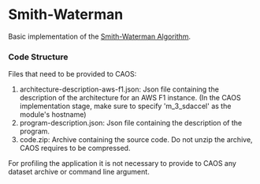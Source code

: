 # Smith-Waterman
Basic implementation of the [Smith-Waterman Algorithm](https://en.wikipedia.org/wiki/Smith%E2%80%93Waterman_algorithm "Smith-Waterman Algorithm").

### Code Structure
Files that need to be provided to CAOS:
 1. architecture-description-aws-f1.json: Json file containing the description of the architecture for an AWS F1 instance. (In the CAOS implementation stage, make sure to specify 'm_3_sdaccel' as the module's hostname)
 2. program-description.json: Json file containing the description of the program.
 3. code.zip: Archive containing the source code. Do not unzip the archive, CAOS requires to be compressed.

For profiling the application it is not necessary to provide to CAOS any dataset archive or command line argument.
